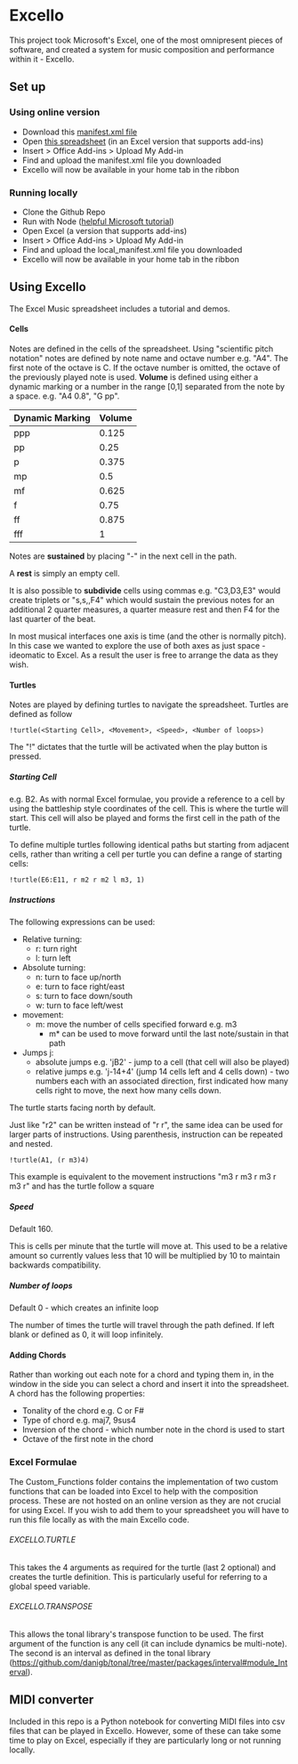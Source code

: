 # Excello

This project took Microsoft's Excel, one of the most omnipresent pieces of software, and created a system for music composition and performance within it - Excello.

## Set up

### Using online version

* Download this [manifest.xml file](http://localhost:5000/excello)
* Open [this spreadsheet](http://localhost:5000/excello) (in an Excel version that supports add-ins)
* Insert > Office Add-ins > Upload My Add-in
* Find and upload the manifest.xml file you downloaded
* Excello will now be available in your home tab in the ribbon

### Running locally

- Clone the Github Repo
- Run with Node ([helpful Microsoft tutorial](https://docs.microsoft.com/en-us/office/dev/add-ins/tutorials/excel-tutorial?tutorial-step=1))
- Open Excel (a version that supports add-ins)
- Insert > Office Add-ins > Upload My Add-in
- Find and upload the local_manifest.xml file you downloaded
- Excello will now be available in your home tab in the ribbon

## Using Excello

The Excel Music spreadsheet includes a tutorial and demos.

#### Cells

Notes are defined in the cells of the spreadsheet. Using "scientific pitch notation" notes are defined by note name and octave number e.g. "A4". The first note of the octave is C. If the octave number is omitted, the octave of the previously played note is used. **Volume** is defined using either a dynamic marking or a number in the range [0,1] separated from the note by a space. e.g. "A4 0.8", "G pp".

| Dynamic Marking | Volume |
| --------------- | ------ |
| ppp             | 0.125  |
| pp              | 0.25   |
| p               | 0.375  |
| mp              | 0.5    |
| mf              | 0.625  |
| f               | 0.75   |
| ff              | 0.875  |
| fff             | 1      |

Notes are **sustained** by placing "-" in the next cell in the path.

A **rest** is simply an empty cell.

It is also possible to **subdivide** cells using commas e.g. "C3,D3,E3" would create triplets or "s,s,,F4" which would sustain the previous notes for an additional 2 quarter measures, a quarter measure rest and then F4 for the last quarter of the beat.

In most musical interfaces one axis is time (and the other is normally pitch). In this case we wanted to explore the use of both axes as just space - ideomatic to Excel. As a result the user is free to arrange the data as they wish.

#### Turtles

Notes are played by defining turtles to navigate the spreadsheet. Turtles are defined as follow

```
!turtle(<Starting Cell>, <Movement>, <Speed>, <Number of loops>)
```
The "!" dictates that the turtle will be activated when the play button is pressed.

##### Starting Cell

e.g. B2. As with normal Excel formulae, you provide a reference to a cell by using the battleship style coordinates of the cell. This is where the turtle will start. This cell will also be played and forms the first cell in the path of the turtle. 

To define multiple turtles following identical paths but starting from adjacent cells, rather than writing a cell per turtle you can define a range of starting cells:

```
!turtle(E6:E11, r m2 r m2 l m3, 1)
```

##### Instructions

The following expressions can be used:

* Relative turning:
  * r: turn right
  * l: turn left
* Absolute turning:
  * n: turn to face up/north
  * e: turn to face right/east
  * s: turn to face down/south
  * w: turn to face left/west
* movement:
  * m: move the number of cells specified forward e.g. m3
    * m* can be used to move forward until the last note/sustain in that path
* Jumps j:
  * absolute jumps e.g. 'jB2' - jump to a cell (that cell will also be played)
  * relative jumps e.g. 'j-14+4' (jump 14 cells left and 4 cells down) - two numbers each with an associated direction, first indicated how many cells right to move, the next how many cells down.

The turtle starts facing north by default. 

Just like "r2" can be written instead of "r r", the same idea can be used for larger parts of instructions. Using parenthesis, instruction can be repeated and nested.

```
!turtle(A1, (r m3)4)
```

This example is equivalent to the movement instructions "m3 r m3 r m3 r m3 r" and has the turtle follow a square

##### Speed

Default 160.

This is cells per minute that the turtle will move at. This used to be a relative amount so currently values less that 10 will be multiplied by 10 to maintain backwards compatibility. 

##### Number of loops

Default 0 - which creates an infinite loop

The number of times the turtle will travel through the path defined. If left blank or defined as 0, it will loop infinitely.

#### Adding Chords

Rather than working out each note for a chord and typing them in, in the window in the side you can select a chord and insert it into the spreadsheet. A chord has the following properties:

* Tonality of the chord e.g. C or F#
* Type of chord e.g. maj7, 9sus4
* Inversion of the chord - which number note in the chord is used to start
* Octave of the first note in the chord

### Excel Formulae

The Custom_Functions folder contains the implementation of two custom functions that can be loaded into Excel to help with the composition process. These are not hosted on an online version as they are not crucial for using Excel. If you wish to add them to your spreadsheet you will have to run this file locally as with the main Excello code. 

###### EXCELLO.TURTLE

This takes the 4 arguments as required for the turtle (last 2 optional) and creates the turtle definition. This is particularly useful for referring to a global speed variable. 

###### EXCELLO.TRANSPOSE

This allows the tonal library's transpose function to be used. The first argument of the function is any cell (it can include dynamics be multi-note). The second is an interval as defined in the tonal library (<https://github.com/danigb/tonal/tree/master/packages/interval#module_Interval>).

## MIDI converter

Included in this repo is a Python notebook for converting MIDI files into csv files that can be played in Excello. However, some of these can take some time to play on Excel, especially if they are particularly long or not running locally. 

